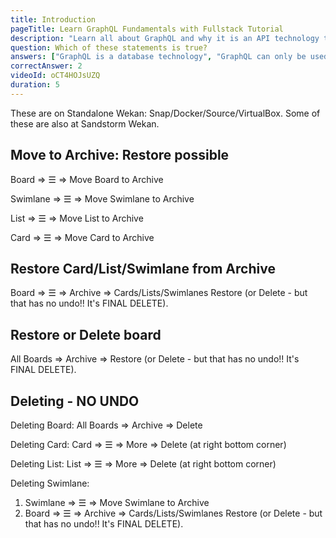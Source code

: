 ```yaml
---
title: Introduction
pageTitle: Learn GraphQL Fundamentals with Fullstack Tutorial
description: "Learn all about GraphQL and why it is an API technology that's superior to REST. It is not only for React & Javascript developers but can be used for any API."
question: Which of these statements is true?
answers: ["GraphQL is a database technology", "GraphQL can only be used together with SQL", "GraphQL was invented by Facebook", "GraphQL was developed by Netflix and Coursera"]
correctAnswer: 2
videoId: oCT4HOJsUZQ
duration: 5
---
```


These are on Standalone Wekan: Snap/Docker/Source/VirtualBox. Some of these are also at Sandstorm Wekan.

## Move to Archive: Restore possible

Board => ☰ => Move Board to Archive

Swimlane => ☰ => Move Swimlane to Archive

List => ☰ => Move List to Archive

Card => ☰ => Move Card to Archive

## Restore Card/List/Swimlane from Archive

Board => ☰ => Archive => Cards/Lists/Swimlanes Restore (or Delete - but that has no undo!! It's FINAL DELETE).

## Restore or Delete board

All Boards => Archive => Restore (or Delete - but that has no undo!! It's FINAL DELETE).

## Deleting - NO UNDO

Deleting Board: All Boards => Archive => Delete

Deleting Card: Card => ☰ => More => Delete (at right bottom corner)

Deleting List: List => ☰ => More => Delete (at right bottom corner)

Deleting Swimlane: 
1) Swimlane => ☰ => Move Swimlane to Archive
2) Board => ☰ => Archive => Cards/Lists/Swimlanes Restore (or Delete - but that has no undo!! It's FINAL DELETE).
